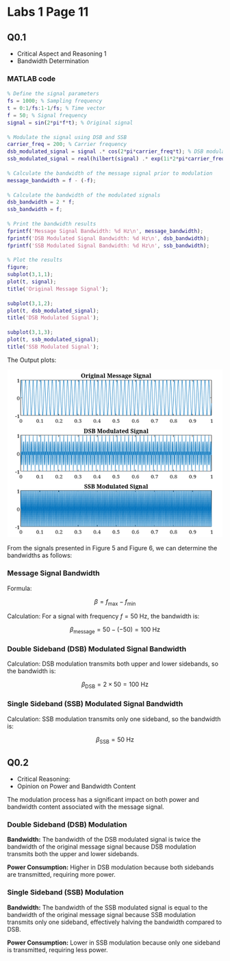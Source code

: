 # Labs 1 Page 11

## Q0.1
- Critical Aspect and Reasoning 1
- Bandwidth Determination

### MATLAB code
```matlab
% Define the signal parameters
fs = 1000; % Sampling frequency
t = 0:1/fs:1-1/fs; % Time vector
f = 50; % Signal frequency
signal = sin(2*pi*f*t); % Original signal

% Modulate the signal using DSB and SSB
carrier_freq = 200; % Carrier frequency
dsb_modulated_signal = signal .* cos(2*pi*carrier_freq*t); % DSB modulation
ssb_modulated_signal = real(hilbert(signal) .* exp(1i*2*pi*carrier_freq*t)); % SSB modulation

% Calculate the bandwidth of the message signal prior to modulation
message_bandwidth = f - (-f);

% Calculate the bandwidth of the modulated signals
dsb_bandwidth = 2 * f;
ssb_bandwidth = f;

% Print the bandwidth results
fprintf('Message Signal Bandwidth: %d Hz\n', message_bandwidth);
fprintf('DSB Modulated Signal Bandwidth: %d Hz\n', dsb_bandwidth);
fprintf('SSB Modulated Signal Bandwidth: %d Hz\n', ssb_bandwidth);

% Plot the results
figure;
subplot(3,1,1);
plot(t, signal);
title('Original Message Signal');

subplot(3,1,2);
plot(t, dsb_modulated_signal);
title('DSB Modulated Signal');

subplot(3,1,3);
plot(t, ssb_modulated_signal);
title('SSB Modulated Signal');
```

The Output plots:

![Output plots](https://github.com/230500226/COM372S/blob/main/BandwidthDetermination.jpg?raw=true)

From the signals presented in Figure 5 and Figure 6, we can determine the bandwidths as follows:

### Message Signal Bandwidth

Formula: 

$$
\beta = f_{\text{max}} - f_{\text{min}}
$$

Calculation: For a signal with frequency $f = 50$ Hz, the bandwidth is: 

$$
\beta_{\text{message}} = 50 - (-50) = 100 \text{ Hz}
$$

### Double Sideband (DSB) Modulated Signal Bandwidth

Calculation: DSB modulation transmits both upper and lower sidebands, so the bandwidth is: 

$$
\beta_{\text{DSB}} = 2 \times 50 = 100 \text{ Hz}
$$

### Single Sideband (SSB) Modulated Signal Bandwidth

Calculation: SSB modulation transmits only one sideband, so the bandwidth is: 

$$
\beta_{\text{SSB}} = 50 \text{ Hz}
$$

## Q0.2
- Critical Reasoning:
- Opinion on Power and Bandwidth Content

The modulation process has a significant impact on both power and bandwidth content associated with the message signal.

### Double Sideband (DSB) Modulation

**Bandwidth:** The bandwidth of the DSB modulated signal is twice the bandwidth of the original message signal because DSB modulation transmits both the upper and lower sidebands.

**Power Consumption:** Higher in DSB modulation because both sidebands are transmitted, requiring more power.

### Single Sideband (SSB) Modulation

**Bandwidth:** The bandwidth of the SSB modulated signal is equal to the bandwidth of the original message signal because SSB modulation transmits only one sideband, effectively halving the bandwidth compared to DSB.

**Power Consumption:** Lower in SSB modulation because only one sideband is transmitted, requiring less power.
